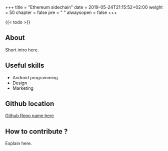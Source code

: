 +++
title = "Ethereum sidechain"
date = 2019-05-24T21:15:52+02:00
weight = 50
chapter = false
pre = "<i class='fa ela-page'></i> "
alwaysopen = false
+++

{{< todo >}}

## About

Short intro here.

## Useful skills

* Android programming
* Design
* Marketing

## Github location

[Github Repo name here](https://www.github.com/yourrepourl)

## How to contribute ?

Explain here.
